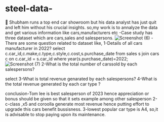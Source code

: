 # steel-data-
	Shubham runs a top end car showroom but his data analyst has just quit and left him without his crucial insights.
so,my work is to annalyze the data and get various information like cars,manufacturers etc
-Case study has three dataset which are cars,sales and salespersons.
![Screenshot (6)](https://github.com/prashant9621/steel-data-/assets/136049491/84b9fb7f-f5c3-4e12-b71c-f8de2b87d9fc)
-There are some question related to dataset like,
1-Details of all cars manufacturer in 2022?
select c.car_id,c.make,c.type,c.style,c.cost,s.purchase_date from sales s join cars c on c.car_id = s.car_id where year(s.purchase_date)=2022;
![Screenshot (7)](https://github.com/prashant9621/steel-data-/assets/136049491/06e0277a-9385-412a-bcc7-4d19447158d6)
2-What is the total number of carssold by each salespersons?

select 
3-What is total revenue genarated by each salespersons?
4-What is the total revenue generated by each car type ?

conclusion-Tom lee is best salesperson of 2023 hence appreciation or bonus should be given so that it sets example among other salesperson
2-c-class ,x5 and coroolla generate most revenue hence putting effort to upgrade  this cars benefit bussisness.
3-lowest popular car type is A4, so,it is advisable to stop paying upon its maintenance.
